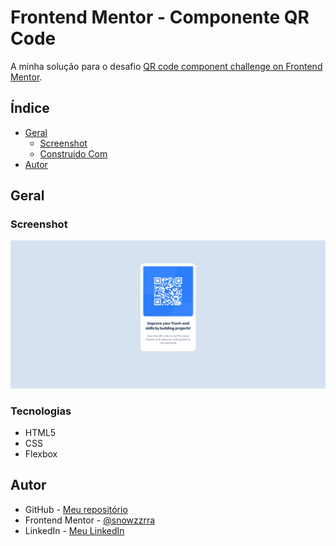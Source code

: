 # Frontend Mentor - Componente QR Code

A minha solução para o desafio [QR code component challenge on Frontend Mentor](https://www.frontendmentor.io/challenges/qr-code-component-iux_sIO_H).

## Índice

- [Geral](#geral)
  - [Screenshot](#screenshot)
  - [Construido Com](#tecnologias)
- [Autor](#author)

## Geral

### Screenshot

![](./screenshot.png)

### Tecnologias

- HTML5
- CSS
- Flexbox

## Autor

- GitHub - [Meu repositório](https://github.com/snowzzrra)
- Frontend Mentor - [@snowzzrra](https://www.frontendmentor.io/profile/snowzzrra)
- LinkedIn - [Meu LinkedIn](https://www.linkedin.com/in/guilherme-paim-motta-b4942b232/)
